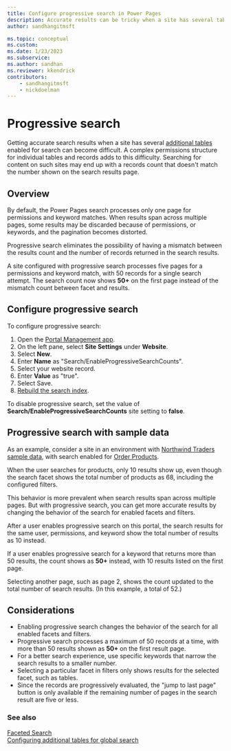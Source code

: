 ```yaml
---
title: Configure progressive search in Power Pages
description: Accurate results can be tricky when a site has several tables enabled for search. Learn how to configure progressive search to ensure accurate record counts.
author: sandhangitmsft

ms.topic: conceptual
ms.custom: 
ms.date: 1/23/2023
ms.subservice: 
ms.author: sandhan
ms.reviewer: kkendrick
contributors:
    - sandhangitmsft
    - nickdoelman
---
```


# Progressive search

Getting accurate search results when a site has several [additional tables](additional-tables.md) enabled for search can become difficult. A complex permissions structure for individual tables and records adds to this difficulty. Searching for content on such sites may end up with a records count that doesn't match the number shown on the search results page.

## Overview

By default, the Power Pages search processes only one page for permissions and keyword matches. When results span across multiple pages, some results may be discarded because of permissions, or keywords, and the pagination becomes distorted.

Progressive search eliminates the possibility of having a mismatch between the results count and the number of records returned in the search results.

A site configured with progressive search processes five pages for a permissions and keyword match, with 50 records for a single search attempt. The search count now shows **50+** on the first page instead of the mismatch count between facet and results.

## Configure progressive search

To configure progressive search:

1. Open the [Portal Management app](../portal-management-app.md).
1. On the left pane, select **Site Settings** under **Website**.
1. Select **New**.
1. Enter **Name** as "Search/EnableProgressiveSearchCounts".
1. Select your website record.
1. Enter **Value** as "true".
1. Select Save.
1. [Rebuild the search index](additional-tables.md#step-6-rebuild-the-search-index).

To disable progressive search, set the value of **Search/EnableProgressiveSearchCounts** site setting to **false**.

## Progressive search with sample data

As an example, consider a site in an environment with [Northwind Traders sample data](../../canvas-apps/northwind-install.md), with search enabled for [Order Products](additional-tables.md).

When the user searches for products, only 10 results show up, even though the search facet shows the total number of products as 68, including the configured filters.

This behavior is more prevalent when search results span across multiple pages. But with progressive search, you can get more accurate results by changing the behavior of the search for enabled facets and filters.

After a user enables progressive search on this portal, the search results for the same user, permissions, and keyword show the total number of results as 10 instead.

If a user enables progressive search for a keyword that returns more than 50 results, the count shows as **50+** instead, with 10 results listed on the first page.

Selecting another page, such as page 2, shows the count updated to the total number of search results. (In this example, a total of 52.)

## Considerations

- Enabling progressive search changes the behavior of the search for all enabled facets and filters.
- Progressive search processes a maximum of 50 records at a time, with more than 50 results shown as **50+** on the first result page.
- For a better search experience, use specific keywords that narrow the search results to a smaller number.
- Selecting a particular facet in filters only shows results for the selected facet, such as tables.
- Since the records are progressively evaluated, the "jump to last page" button is only available if the remaining number of pages in the search result are five or less.

### See also

[Faceted Search](faceted.md) <br />
[Configuring additional tables for global search](additional-tables.md)
